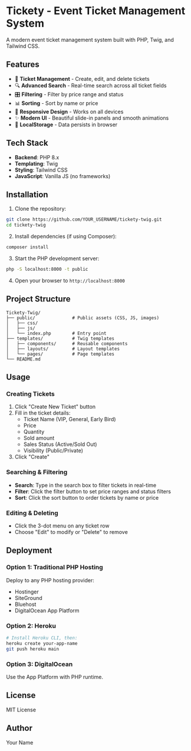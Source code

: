 # Tickety - Event Ticket Management System

A modern event ticket management system built with PHP, Twig, and Tailwind CSS.

## Features

- 🎫 **Ticket Management** - Create, edit, and delete tickets
- 🔍 **Advanced Search** - Real-time search across all ticket fields
- 🎛️ **Filtering** - Filter by price range and status
- 📊 **Sorting** - Sort by name or price
- 📱 **Responsive Design** - Works on all devices
- ✨ **Modern UI** - Beautiful slide-in panels and smooth animations
- 💾 **LocalStorage** - Data persists in browser

## Tech Stack

- **Backend**: PHP 8.x
- **Templating**: Twig
- **Styling**: Tailwind CSS
- **JavaScript**: Vanilla JS (no frameworks)

## Installation

1. Clone the repository:
```bash
git clone https://github.com/YOUR_USERNAME/tickety-twig.git
cd tickety-twig
```

2. Install dependencies (if using Composer):
```bash
composer install
```

3. Start the PHP development server:
```bash
php -S localhost:8000 -t public
```

4. Open your browser to `http://localhost:8000`

## Project Structure

```
Tickety-Twig/
├── public/              # Public assets (CSS, JS, images)
│   ├── css/
│   ├── js/
│   └── index.php        # Entry point
├── templates/           # Twig templates
│   ├── components/      # Reusable components
│   ├── layouts/         # Layout templates
│   └── pages/           # Page templates
└── README.md
```

## Usage

### Creating Tickets

1. Click "Create New Ticket" button
2. Fill in the ticket details:
   - Ticket Name (VIP, General, Early Bird)
   - Price
   - Quantity
   - Sold amount
   - Sales Status (Active/Sold Out)
   - Visibility (Public/Private)
3. Click "Create"

### Searching & Filtering

- **Search**: Type in the search box to filter tickets in real-time
- **Filter**: Click the filter button to set price ranges and status filters
- **Sort**: Click the sort button to order tickets by name or price

### Editing & Deleting

- Click the 3-dot menu on any ticket row
- Choose "Edit" to modify or "Delete" to remove

## Deployment

### Option 1: Traditional PHP Hosting

Deploy to any PHP hosting provider:
- Hostinger
- SiteGround
- Bluehost
- DigitalOcean App Platform

### Option 2: Heroku

```bash
# Install Heroku CLI, then:
heroku create your-app-name
git push heroku main
```

### Option 3: DigitalOcean

Use the App Platform with PHP runtime.

## License

MIT License

## Author

Your Name
